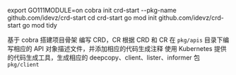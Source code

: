 export GO111MODULE=on
cobra init crd-start --pkg-name github.com/idevz/crd-start
cd crd-start
go mod init github.com/idevz/crd-start
go mod tidy

基于 cobra 搭建项目骨架
编写 CRD，CR
根据 CRD 和 CR 在 `pkg/apis` 目录下编写相应的 API 对象描述文件，并添加相应的代码生成注释
使用 Kubernetes 提供的代码生成工具，生成相应的 deepcopy、client、lister、informer 包 `pkg/client`